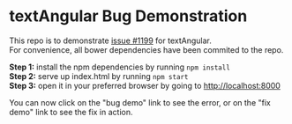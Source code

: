 # textAngular Bug Demonstration

This repo is to demonstrate [issue #1199](https://github.com/fraywing/textAngular/issues/1199) for textAngular.  
For convenience, all bower dependencies have been commited to the repo.

**Step 1:** install the npm dependencies by running `npm install`  
**Step 2:** serve up index.html by running `npm start`  
**Step 3:** open it in your preferred browser by going to [http://localhost:8000](http://localhost:8000)  

You can now click on the "bug demo" link to see the error, or on the "fix demo" link to see the fix in action.  